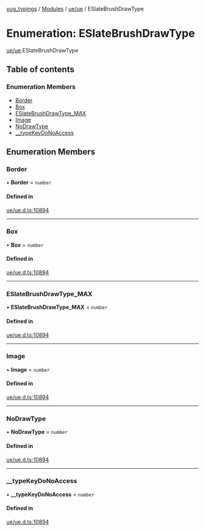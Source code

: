 [yug_typings](../README.md) / [Modules](../modules.md) / [ue/ue](../modules/ue_ue.md) / ESlateBrushDrawType

# Enumeration: ESlateBrushDrawType

[ue/ue](../modules/ue_ue.md).ESlateBrushDrawType

## Table of contents

### Enumeration Members

- [Border](ue_ue.ESlateBrushDrawType.md#border)
- [Box](ue_ue.ESlateBrushDrawType.md#box)
- [ESlateBrushDrawType\_MAX](ue_ue.ESlateBrushDrawType.md#eslatebrushdrawtype_max)
- [Image](ue_ue.ESlateBrushDrawType.md#image)
- [NoDrawType](ue_ue.ESlateBrushDrawType.md#nodrawtype)
- [\_\_typeKeyDoNoAccess](ue_ue.ESlateBrushDrawType.md#__typekeydonoaccess)

## Enumeration Members

### Border

• **Border** = `number`

#### Defined in

[ue/ue.d.ts:10894](https://github.com/YugMetaverse/yug_typings/blob/b7d9b19/ue/ue.d.ts#L10894)

___

### Box

• **Box** = `number`

#### Defined in

[ue/ue.d.ts:10894](https://github.com/YugMetaverse/yug_typings/blob/b7d9b19/ue/ue.d.ts#L10894)

___

### ESlateBrushDrawType\_MAX

• **ESlateBrushDrawType\_MAX** = `number`

#### Defined in

[ue/ue.d.ts:10894](https://github.com/YugMetaverse/yug_typings/blob/b7d9b19/ue/ue.d.ts#L10894)

___

### Image

• **Image** = `number`

#### Defined in

[ue/ue.d.ts:10894](https://github.com/YugMetaverse/yug_typings/blob/b7d9b19/ue/ue.d.ts#L10894)

___

### NoDrawType

• **NoDrawType** = `number`

#### Defined in

[ue/ue.d.ts:10894](https://github.com/YugMetaverse/yug_typings/blob/b7d9b19/ue/ue.d.ts#L10894)

___

### \_\_typeKeyDoNoAccess

• **\_\_typeKeyDoNoAccess** = `number`

#### Defined in

[ue/ue.d.ts:10894](https://github.com/YugMetaverse/yug_typings/blob/b7d9b19/ue/ue.d.ts#L10894)

